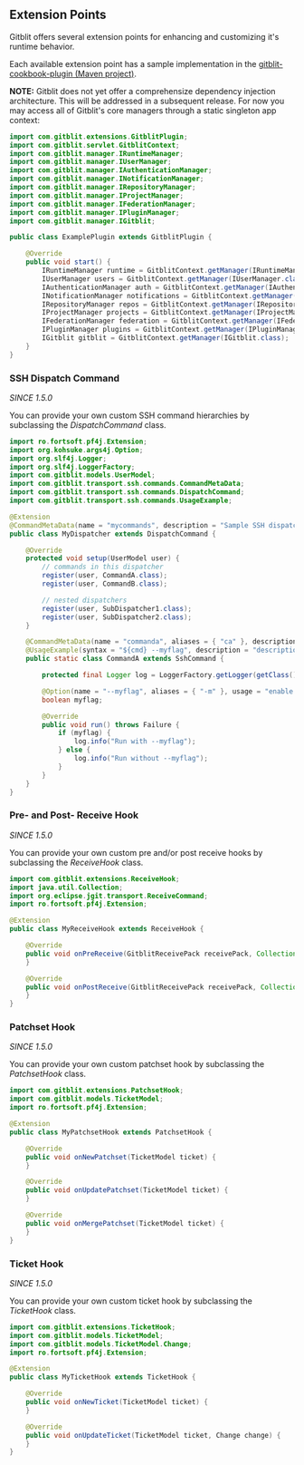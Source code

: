 ## Extension Points

Gitblit offers several extension points for enhancing and customizing it's runtime behavior.

Each available extension point has a sample implementation in the [gitblit-cookbook-plugin (Maven project)](https://github.com/gitblit/gitblit-cookbook-plugin).

**NOTE:**
Gitblit does not yet offer a comprehensize dependency injection architecture.  This will be addressed in a subsequent release.  For now you may access all of Gitblit's core managers through a static singleton app context:

```java
import com.gitblit.extensions.GitblitPlugin;
import com.gitblit.servlet.GitblitContext;
import com.gitblit.manager.IRuntimeManager;
import com.gitblit.manager.IUserManager;
import com.gitblit.manager.IAuthenticationManager;
import com.gitblit.manager.INotificationManager;
import com.gitblit.manager.IRepositoryManager;
import com.gitblit.manager.IProjectManager;
import com.gitblit.manager.IFederationManager;
import com.gitblit.manager.IPluginManager;
import com.gitblit.manager.IGitblit;

public class ExamplePlugin extends GitblitPlugin {

    @Override
    public void start() {
        IRuntimeManager runtime = GitblitContext.getManager(IRuntimeManager.class);
        IUserManager users = GitblitContext.getManager(IUserManager.class);
        IAuthenticationManager auth = GitblitContext.getManager(IAuthenticationManager.class);
        INotificationManager notifications = GitblitContext.getManager(INotificationManager.class);
        IRepositoryManager repos = GitblitContext.getManager(IRepositoryManager.class);
        IProjectManager projects = GitblitContext.getManager(IProjectManager.class);
        IFederationManager federation = GitblitContext.getManager(IFederationManager.class);
        IPluginManager plugins = GitblitContext.getManager(IPluginManager.class);
        IGitblit gitblit = GitblitContext.getManager(IGitblit.class);
    }
}
```

### SSH Dispatch Command

*SINCE 1.5.0*

You can provide your own custom SSH command hierarchies by subclassing the *DispatchCommand* class.

```java
import ro.fortsoft.pf4j.Extension;
import org.kohsuke.args4j.Option;
import org.slf4j.Logger;
import org.slf4j.LoggerFactory;
import com.gitblit.models.UserModel;
import com.gitblit.transport.ssh.commands.CommandMetaData;
import com.gitblit.transport.ssh.commands.DispatchCommand;
import com.gitblit.transport.ssh.commands.UsageExample;

@Extension
@CommandMetaData(name = "mycommands", description = "Sample SSH dispatcher")
public class MyDispatcher extends DispatchCommand {

    @Override
    protected void setup(UserModel user) {
        // commands in this dispatcher
        register(user, CommandA.class);
        register(user, CommandB.class);

        // nested dispatchers
        register(user, SubDispatcher1.class);
        register(user, SubDispatcher2.class);
    }

    @CommandMetaData(name = "commanda", aliases = { "ca" }, description = "description of command a")
    @UsageExample(syntax = "${cmd} --myflag", description = "description of commanda with --myflag")
    public static class CommandA extends SshCommand {

        protected final Logger log = LoggerFactory.getLogger(getClass());

        @Option(name = "--myflag", aliases = { "-m" }, usage = "enable myflag")
        boolean myflag;

        @Override
        public void run() throws Failure {
            if (myflag) {
                log.info("Run with --myflag");
            } else {
                log.info("Run without --myflag");
            }
        }
    }
}
```

### Pre- and Post- Receive Hook

*SINCE 1.5.0*

You can provide your own custom pre and/or post receive hooks by subclassing the *ReceiveHook* class.

```java
import com.gitblit.extensions.ReceiveHook;
import java.util.Collection;
import org.eclipse.jgit.transport.ReceiveCommand;
import ro.fortsoft.pf4j.Extension;

@Extension
public class MyReceiveHook extends ReceiveHook {

    @Override
    public void onPreReceive(GitblitReceivePack receivePack, Collection<ReceiveCommand> commands) {
    }

    @Override
    public void onPostReceive(GitblitReceivePack receivePack, Collection<ReceiveCommand> commands) {
    }
}

```

### Patchset Hook

*SINCE 1.5.0*

You can provide your own custom patchset hook by subclassing the *PatchsetHook* class.

```java
import com.gitblit.extensions.PatchsetHook;
import com.gitblit.models.TicketModel;
import ro.fortsoft.pf4j.Extension;

@Extension
public class MyPatchsetHook extends PatchsetHook {

    @Override
    public void onNewPatchset(TicketModel ticket) {
    }

    @Override
    public void onUpdatePatchset(TicketModel ticket) {
    }

    @Override
    public void onMergePatchset(TicketModel ticket) {
    }
}
```

### Ticket Hook

*SINCE 1.5.0*

You can provide your own custom ticket hook by subclassing the *TicketHook* class.

```java
import com.gitblit.extensions.TicketHook;
import com.gitblit.models.TicketModel;
import com.gitblit.models.TicketModel.Change;
import ro.fortsoft.pf4j.Extension;

@Extension
public class MyTicketHook extends TicketHook {

    @Override
    public void onNewTicket(TicketModel ticket) {
    }

    @Override
    public void onUpdateTicket(TicketModel ticket, Change change) {
    }
}
```

